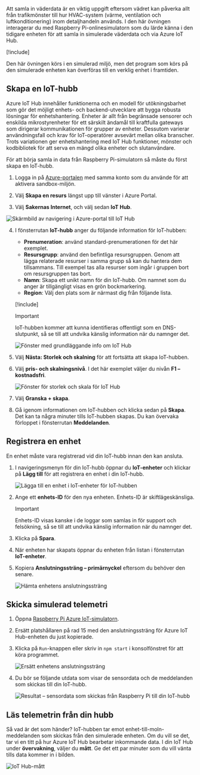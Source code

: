 Att samla in väderdata är en viktig uppgift eftersom vädret kan påverka allt från trafikmönster till hur HVAC-system (värme, ventilation och luftkonditionering) inom detaljhandeln används. I den här övningen interagerar du med Raspberry Pi-onlinesimulatorn som du lärde känna i den tidigare enheten för att samla in simulerade väderdata och via Azure IoT Hub.

[!include[](../../../includes/azure-sandbox-activate.md)]

Den här övningen körs i en simulerad miljö, men det program som körs på den simulerade enheten kan överföras till en verklig enhet i framtiden.

## <a name="create-an-iot-hub"></a>Skapa en IoT-hubb
Azure IoT Hub innehåller funktionerna och en modell för utökningsbarhet som gör det möjligt enhets- och backend-utvecklare att bygga robusta lösningar för enhetshantering. Enheter är allt från begränsade sensorer och enskilda mikrostyrenheter för ett särskilt ändamål till kraftfulla gateways som dirigerar kommunikationen för grupper av enheter. Dessutom varierar användningsfall och krav för IoT-operatörer avsevärt mellan olika branscher. Trots variationen ger enhetshantering med IoT Hub funktioner, mönster och kodbibliotek för att serva en mängd olika enheter och slutanvändare.

För att börja samla in data från Raspberry Pi-simulatorn så måste du först skapa en IoT-hubb.

1. Logga in på [Azure-portalen](https://portal.azure.com/learn.docs.microsoft.com?azure-portal=true) med samma konto som du använde för att aktivera sandbox-miljön.

2. Välj **Skapa en resurs** längst upp till vänster i Azure Portal.

3. Välj **Sakernas Internet**, och välj sedan **IoT Hub**.

![Skärmbild av navigering i Azure-portal till IoT Hub](../media/fa40d1bc51bc4490f657e3c1a8371b5b.png)

4. I fönsterrutan **IoT-hubb** anger du följande information för IoT-hubben:

   - **Prenumeration**: använd standard-prenumerationen för det här exemplet.
   - **Resursgrupp**: använd den befintliga resursgruppen. Genom att lägga relaterade resurser i samma grupp så kan du hantera dem tillsammans. Till exempel tas alla resurser som ingår i gruppen bort om resursgruppen tas bort.
   - **Namn**: Skapa ett unikt namn för din IoT-hubb. Om namnet som du anger är tillgängligt visas en grön bockmarkering.
   - **Region**: Välj den plats som är närmast dig från följande lista.

    [!include[](../../../includes/azure-sandbox-regions-first-mention-note.md)]

    > [!IMPORTANT]
    > IoT-hubben kommer att kunna identifieras offentligt som en DNS-slutpunkt, så se till att undvika känslig information när du namnger det.

    ![Fönster med grundläggande info om IoT Hub](./../media/dbb7319388673b8ee0e0b407536156c0.png)

1. Välj **Nästa: Storlek och skalning** för att fortsätta att skapa IoT-hubben.
2. Välj **pris- och skalningsnivå**. I det här exemplet väljer du nivån **F1 – kostnadsfri**.

    ![Fönster för storlek och skala för IoT Hub](../media/b506eb3293fa4aa9d4785ad498fc476c.png)

3. Välj **Granska + skapa**.

4. Gå igenom informationen om IoT-hubben och klicka sedan på **Skapa**. Det kan ta några minuter tills IoT-hubben skapas. Du kan övervaka förloppet i fönsterrutan **Meddelanden**.

<!--STOPPED HERE-->
<!--
Now that you have created an IoT hub, it's time to locate the important information that you use to connect devices and applications to your IoT hub. In your IoT hub navigation menu, open **Shared access policies**. Select the **iothubowner** policy, and then copy the **Connection string---primary key** of your IoT hub. For more information, see [Control access to IoT Hub](https://docs.microsoft.com/azure/iot-hub/iot-hub-devguide-security).

> [!NOTE]
> You do not need this iothubowner connection string for this set-up exercise. However, you may need it for some of the tutorials or different IoT scenarios after you complete this set-up.

![Get your IoT hub connection string](../media/a4b41e6ea46ccbef653c411a9829610c.png)
-->

## <a name="register-a-device"></a>Registrera en enhet
En enhet måste vara registrerad vid din IoT-hubb innan den kan ansluta.

1. I navigeringsmenyn för din IoT-hubb öppnar du **IoT-enheter** och klickar på **Lägg till** för att registrera en enhet i din IoT-hubb.

   ![Lägga till en enhet i IoT-enheter för IoT-hubben](../media/ee5f177abcf06b86dd007fce3b8448ad.png)

2. Ange ett **enhets-ID** för den nya enheten. Enhets-ID är skiftlägeskänsliga.

    > [!IMPORTANT]
    > Enhets-ID visas kanske i de loggar som samlas in för support och felsökning, så se till att undvika känslig information när du namnger det.

3. Klicka på **Spara**.
4. När enheten har skapats öppnar du enheten från listan i fönsterrutan **IoT-enheter**.
5. Kopiera **Anslutningssträng – primärnyckel** eftersom du behöver den senare.

   ![Hämta enhetens anslutningssträng](../media/fba4413dcb652be92a6ab0f6bb638561.png)

## <a name="send-simulated-telemetry"></a>Skicka simulerad telemetri

1. Öppna [Raspberry Pi Azure IoT-simulatorn](https://azure-samples.github.io/raspberry-pi-web-simulator?azure-portal=true).
1. Ersätt platshållaren på rad 15 med den anslutningssträng för Azure IoT Hub-enheten du just kopierade.
1. Klicka på `Run`-knappen eller skriv in `npm start` i konsolfönstret för att köra programmet.

    ![Ersätt enhetens anslutningssträng](../media/Line15.png)

1. Du bör se följande utdata som visar de sensordata och de meddelanden som skickas till din IoT-hubb.

    ![Resultat – sensordata som skickas från Raspberry Pi till din IoT-hubb](../media/96b28d30e317b04347abb0d613738117.png)

## <a name="read-the-telemetry-from-your-hub"></a>Läs telemetrin från din hubb
Så vad är det som händer? IoT-hubben tar emot enhet-till-moln-meddelanden som skickas från den simulerade enheten. Om du vill se det, tar vi en titt på hur Azure IoT Hub bearbetar inkommande data. I din IoT Hub under **övervakning**, väljer du **mått**. Ge det ett par minuter som du vill vänta tills data kommer in i bilden.

![IoT Hub-mått](../media/HubMetrics.png)


<!--Reference links
https://docs.microsoft.com/azure/iot-hub/iot-hub-raspberry-pi-web-simulator-get-started-->
